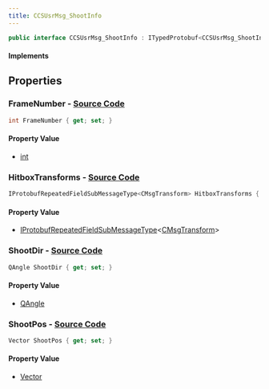 ```yaml
---
title: CCSUsrMsg_ShootInfo
---
```


```csharp
public interface CCSUsrMsg_ShootInfo : ITypedProtobuf<CCSUsrMsg_ShootInfo>, INativeHandle, INetMessage<CCSUsrMsg_ShootInfo>, IDisposable
```

#### Implements

## Properties

### **FrameNumber** - [Source Code](https://github.com/swiftly-solution/swiftlys2/blob/main/managed/src/SwiftlyS2.Generated/Protobufs/Interfaces/CCSUsrMsg_ShootInfo.cs#L18)

```csharp
int FrameNumber { get; set; }
```

#### Property Value

- [int](https://learn.microsoft.com/dotnet/api/system.int32)

### **HitboxTransforms** - [Source Code](https://github.com/swiftly-solution/swiftlys2/blob/main/managed/src/SwiftlyS2.Generated/Protobufs/Interfaces/CCSUsrMsg_ShootInfo.cs#L21)

```csharp
IProtobufRepeatedFieldSubMessageType<CMsgTransform> HitboxTransforms { get; }
```

#### Property Value

- [IProtobufRepeatedFieldSubMessageType](/docs/api/shared/netmessages/iprotobufrepeatedfieldsubmessagetype-1)<[CMsgTransform](/docs/api/shared/protobufdefinitions/cmsgtransform)>

### **ShootDir** - [Source Code](https://github.com/swiftly-solution/swiftlys2/blob/main/managed/src/SwiftlyS2.Generated/Protobufs/Interfaces/CCSUsrMsg_ShootInfo.cs#L27)

```csharp
QAngle ShootDir { get; set; }
```

#### Property Value

- [QAngle](/docs/api/shared/natives/qangle)

### **ShootPos** - [Source Code](https://github.com/swiftly-solution/swiftlys2/blob/main/managed/src/SwiftlyS2.Generated/Protobufs/Interfaces/CCSUsrMsg_ShootInfo.cs#L24)

```csharp
Vector ShootPos { get; set; }
```

#### Property Value

- [Vector](/docs/api/shared/natives/vector)

